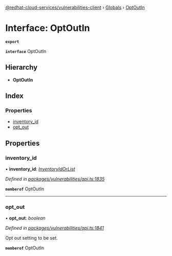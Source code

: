 [@redhat-cloud-services/vulnerabilities-client](../README.md) › [Globals](../globals.md) › [OptOutIn](optoutin.md)

# Interface: OptOutIn

**`export`** 

**`interface`** OptOutIn

## Hierarchy

* **OptOutIn**

## Index

### Properties

* [inventory_id](optoutin.md#inventory_id)
* [opt_out](optoutin.md#opt_out)

## Properties

###  inventory_id

• **inventory_id**: *[InventoryIdOrList](../globals.md#inventoryidorlist)*

*Defined in [packages/vulnerabilities/api.ts:1835](https://github.com/RedHatInsights/javascript-clients/blob/master/packages/vulnerabilities/api.ts#L1835)*

**`memberof`** OptOutIn

___

###  opt_out

• **opt_out**: *boolean*

*Defined in [packages/vulnerabilities/api.ts:1841](https://github.com/RedHatInsights/javascript-clients/blob/master/packages/vulnerabilities/api.ts#L1841)*

Opt out setting to be set.

**`memberof`** OptOutIn
